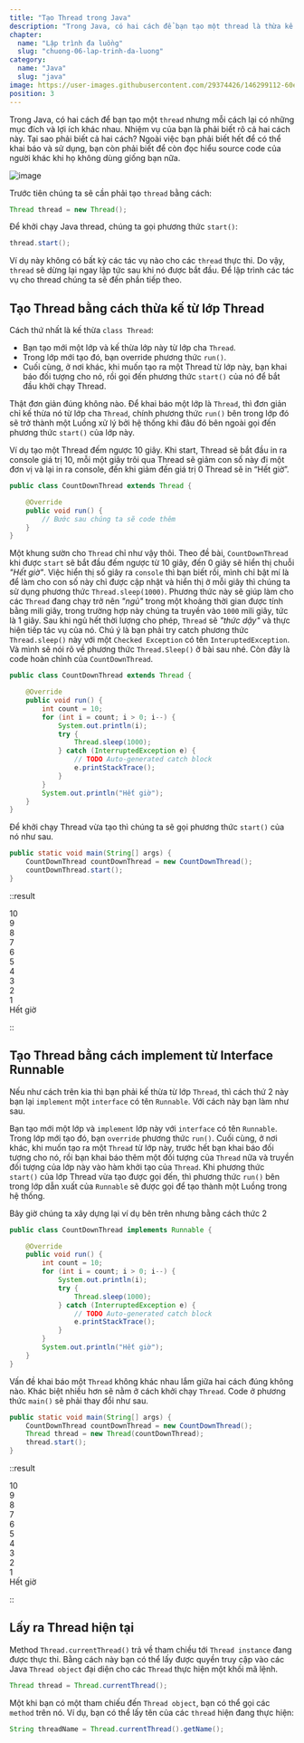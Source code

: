 ```yaml
---
title: "Tạo Thread trong Java"
description: "Trong Java, có hai cách để bạn tạo một thread là thừa kế từ lớp Thread và implement từ Interface Runnable nhưng mỗi cách lại có những mục đích và lợi ích khác nhau"
chapter:
  name: "Lập trình đa luồng"
  slug: "chuong-06-lap-trinh-da-luong"
category:
  name: "Java"
  slug: "java"
image: https://user-images.githubusercontent.com/29374426/146299112-60eb7f5d-8316-4ff9-92a1-f495c3eb8223.png
position: 3
---
```


Trong Java, có hai cách để bạn tạo một `thread` nhưng mỗi cách lại có những mục đích và lợi ích khác nhau. Nhiệm vụ của bạn là phải biết rõ cả hai cách này. Tại sao phải biết cả hai cách? Ngoài việc bạn phải biết hết để có thể khai báo và sử dụng, bạn còn phải biết để còn đọc hiểu source code của người khác khi họ không dùng giống bạn nữa.

![image](https://user-images.githubusercontent.com/29374426/146299112-60eb7f5d-8316-4ff9-92a1-f495c3eb8223.png)

Trước tiên chúng ta sẽ cần phải tạo `thread` bằng cách:

```java
Thread thread = new Thread();
```

Để khởi chạy Java thread, chúng ta gọi phương thức `start()`:

```java
thread.start();
```

Ví dụ này không có bất kỳ các tác vụ nào cho các `thread` thực thi. Do vậy, `thread` sẽ dừng lại ngay lập tức sau khi nó được bắt đầu. Để lập trình các tác vụ cho thread chúng ta sẽ đến phần tiếp theo.

## Tạo Thread bằng cách thừa kế từ lớp Thread

Cách thứ nhất là kế thừa `class Thread`:

- Bạn tạo mới một lớp và kế thừa lớp này từ lớp cha `Thread`.
- Trong lớp mới tạo đó, bạn override phương thức `run()`.
- Cuối cùng, ở nơi khác, khi muốn tạo ra một Thread từ lớp này, bạn khai báo đối tượng cho nó, rồi gọi đến phương thức `start()` của nó để bắt đầu khởi chạy Thread.

Thật đơn giản đúng không nào. Để khai báo một lớp là `Thread`, thì đơn giản chỉ kế thừa nó từ lớp cha `Thread`, chính phương thức `run()` bên trong lớp đó sẽ trở thành một Luồng xử lý bởi hệ thống khi đâu đó bên ngoài gọi đến phương thức `start()` của lớp này.

Ví dụ tạo một Thread đếm ngược 10 giây. Khi start, Thread sẽ bắt đầu in ra console giá trị 10, mỗi một giây trôi qua Thread sẽ giảm con số này đi một đơn vị và lại in ra console, đến khi giảm đến giá trị 0 Thread sẽ in “Hết giờ”.

```java
public class CountDownThread extends Thread {

    @Override
    public void run() {
        // Bước sau chúng ta sẽ code thêm
    }
}
```

Một khung sườn cho `Thread` chỉ như vậy thôi. Theo đề bài, `CountDownThread` khi được `start` sẽ bắt đầu đếm ngược từ 10 giây, đến 0 giây sẽ hiển thị chuỗi _"Hết giờ"_. Việc hiển thị số giây ra `console` thì bạn biết rồi, mình chỉ bật mí là để làm cho con số này chỉ được cập nhật và hiển thị ở mỗi giây thì chúng ta sử dụng phương thức `Thread.sleep(1000)`. Phương thức này sẽ giúp làm cho các `Thread` đang chạy trở nên _"ngủ"_ trong một khoảng thời gian được tính bằng mili giây, trong trường hợp này chúng ta truyền vào `1000` mili giây, tức là 1 giây. Sau khi ngủ hết thời lượng cho phép, `Thread` sẽ _"thức dậy"_ và thực hiện tiếp tác vụ của nó. Chú ý là bạn phải try catch phương thức `Thread.sleep()` này với một `Checked Exception` có tên `InteruptedException`. Và mình sẽ nói rõ về phương thức `Thread.Sleep()` ở bài sau nhé. Còn đây là code hoàn chỉnh của `CountDownThread`.

```java
public class CountDownThread extends Thread {

    @Override
    public void run() {
        int count = 10;
        for (int i = count; i > 0; i--) {
            System.out.println(i);
            try {
                Thread.sleep(1000);
            } catch (InterruptedException e) {
                // TODO Auto-generated catch block
                e.printStackTrace();
            }
        }
        System.out.println("Hết giờ");
    }
}
```

Để khởi chạy Thread vừa tạo thì chúng ta sẽ gọi phương thức `start()` của nó như sau.

```java
public static void main(String[] args) {
    CountDownThread countDownThread = new CountDownThread();
    countDownThread.start();
}
```

::result

10</br>
9</br>
8</br>
7</br>
6</br>
5</br>
4</br>
3</br>
2</br>
1</br>
Hết giờ</br>

::

## Tạo Thread bằng cách implement từ Interface Runnable

Nếu như cách trên kia thì bạn phải kế thừa từ lớp `Thread`, thì cách thứ 2 này bạn lại `implement` một `interface` có tên `Runnable`. Với cách này bạn làm như sau.

Bạn tạo mới một lớp và `implement` lớp này với `interface` có tên `Runnable`. Trong lớp mới tạo đó, bạn `override` phương thức `run()`. Cuối cùng, ở nơi khác, khi muốn tạo ra một `Thread` từ lớp này, trước hết bạn khai báo đối tượng cho nó, rồi bạn khai báo thêm một đối tượng của `Thread` nữa và truyền đối tượng của lớp này vào hàm khởi tạo của `Thread`. Khi phương thức `start()` của lớp Thread vừa tạo được gọi đến, thì phương thức `run()` bên trong lớp dẫn xuất của `Runnable` sẽ được gọi để tạo thành một Luồng trong hệ thống.

Bây giờ chúng ta xây dựng lại ví dụ bên trên nhưng bằng cách thức 2

```java
public class CountDownThread implements Runnable {

    @Override
    public void run() {
        int count = 10;
        for (int i = count; i > 0; i--) {
            System.out.println(i);
            try {
                Thread.sleep(1000);
            } catch (InterruptedException e) {
                // TODO Auto-generated catch block
                e.printStackTrace();
            }
        }
        System.out.println("Hết giờ");
    }
}
```

Vấn đề khai báo một `Thread` không khác nhau lắm giữa hai cách đúng không nào. Khác biệt nhiều hơn sẽ nằm ở cách khởi chạy `Thread`. Code ở phương thức `main()` sẽ phải thay đổi như sau.

```java
public static void main(String[] args) {
    CountDownThread countDownThread = new CountDownThread();
    Thread thread = new Thread(countDownThread);
    thread.start();
}
```

::result

10</br>
9</br>
8</br>
7</br>
6</br>
5</br>
4</br>
3</br>
2</br>
1</br>
Hết giờ</br>

::

## Lấy ra Thread hiện tại

Method `Thread.currentThread()` trả về tham chiều tới `Thread instance` đang được thực thi. Bằng cách này bạn có thể lấy được quyền truy cập vào các Java `Thread object` đại diện cho các `Thread` thực hiện một khối mã lệnh.

```java
Thread thread = Thread.currentThread();
```

Một khi bạn có một tham chiếu đến `Thread object`, bạn có thể gọi các `method` trên nó. Ví dụ, bạn có thể lấy tên của các `thread` hiện đang thực hiện:

```java
String threadName = Thread.currentThread().getName();
```
